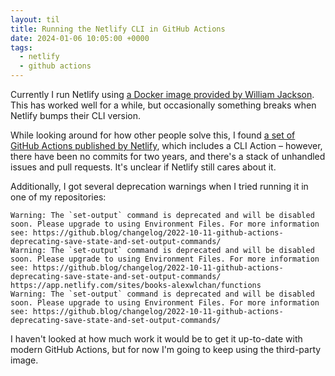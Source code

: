 ```yaml
---
layout: til
title: Running the Netlify CLI in GitHub Actions
date: 2024-01-06 10:05:00 +0000
tags:
  - netlify
  - github actions
---
```

Currently I run Netlify using [a Docker image provided by William Jackson](https://github.com/williamjacksn/docker-netlify-cli).
This has worked well for a while, but occasionally something breaks when Netlify bumps their CLI version.

While looking around for how other people solve this, I found [a set of GitHub Actions published by Netlify](https://github.com/netlify/actions), which includes a CLI Action – however, there have been no commits for two years, and there's a stack of unhandled issues and pull requests.
It's unclear if Netlify still cares about it.

Additionally, I got several deprecation warnings when I tried running it in one of my repositories:

```
Warning: The `set-output` command is deprecated and will be disabled soon. Please upgrade to using Environment Files. For more information see: https://github.blog/changelog/2022-10-11-github-actions-deprecating-save-state-and-set-output-commands/
Warning: The `set-output` command is deprecated and will be disabled soon. Please upgrade to using Environment Files. For more information see: https://github.blog/changelog/2022-10-11-github-actions-deprecating-save-state-and-set-output-commands/
https://app.netlify.com/sites/books-alexwlchan/functions
Warning: The `set-output` command is deprecated and will be disabled soon. Please upgrade to using Environment Files. For more information see: https://github.blog/changelog/2022-10-11-github-actions-deprecating-save-state-and-set-output-commands/
```

I haven't looked at how much work it would be to get it up-to-date with modern GitHub Actions, but for now I'm going to keep using the third-party image.
